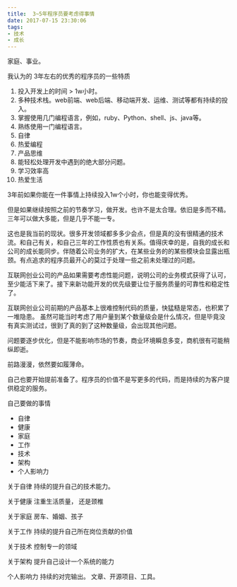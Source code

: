 ```yaml
---
title:  3~5年程序员要考虑得事情
date: 2017-07-15 23:30:06
tags: 
- 技术
- 成长
---
```


家庭、事业。
<!--more-->

我认为的 3年左右的优秀的程序员的一些特质
1. 投入开发上的时间 > 1w小时。
2. 多种技术栈。web前端、web后端、移动端开发、运维、测试等都有持续的投入。
3. 掌握使用几门编程语言，例如，ruby、Python、shell、js、java等。
4. 熟练使用一门编程语言。
5. 自律
6. 热爱编程
7. 产品思维
8. 能轻松处理开发中遇到的绝大部分问题。
9. 学习效率高
10. 热爱生活

3年前如果你能在一件事情上持续投入1w个小时，你也能变得优秀。

但是如果继续按照之前的节奏学习，做开发。也许不是太合理。依旧是多而不精。三年可以做大多能，但是几乎不能一专。

这也是我当前的现状。很多开发领域都多多少会点，但是真的没有很精通的技术流。和自己有关，和自己三年的工作性质也有关系。值得庆幸的是，自我的成长和公司的成长能同步。伴随着公司业务的扩大，在某些业务的的某些模块会显露出瓶颈。有点追求的程序员最开心的莫过于处理一些之前未处理过的问题。

互联网创业公司的产品如果需要考虑性能问题，说明公司的业务模式获得了认可，至少能活下来了。接下来新功能开发的优先级要让位于服务质量的可靠性和稳定性了。

互联网创业公司前期的产品基本上很难控制代码的质量，快猛糙是常态，也积累了一堆隐患。 虽然可能当时考虑了用户量到某个数量级会是什么情况，但是毕竟没有真实测试过，很到了真的到了这种数量级，会出现其他问题。

问题要逐步优化，但是不能影响市场的节奏，商业环境瞬息多变，商机很有可能稍纵即逝。

前路漫漫，依然要如履薄命。

自己也要开始提前准备了。程序员的价值不是写更多的代码，而是持续的为客户提供稳定的服务。

自己要做的事情
- 自律
- 健康
- 家庭
- 工作
- 技术
- 架构
- 个人影响力

关于自律
持续的提升自己的技术能力。

关于健康
注重生活质量， 还是颈椎

关于家庭
房车、婚姻、孩子

关于工作
持续的提升自己所在岗位贡献的价值

关于技术
控制专一的领域

关于架构
提升自己设计一个系统的能力

个人影响力
持续的对完输出。 文章、开源项目、工具。



